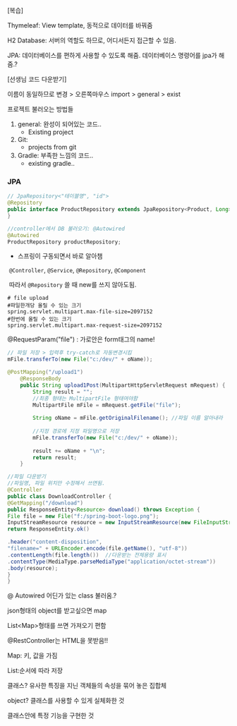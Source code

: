 [복습]

Thymeleaf: View template, 동적으로 데이터를 바꿔줌

H2 Database: 서버의 역할도 하므로, 어디서든지 접근할 수 있음. 

JPA: 데이터베이스를 편하게 사용할 수 있도록 해줌. 데이터베이스 명령어를 jpa가 해줌.?





[선생님 코드 다운받기]

이름이 동일하므로 변경 > 오른쪽마우스 import > general > exist

프로젝트 불러오는 방법들

1. general: 완성이 되어있는 코드..
   - Existing project
2. Git: 
   - projects from git
3. Gradle: 부족한 느낌의 코드..
   - existing gradle..





### JPA

```java
// JpaRepository<"테이블명", "id">
@Repository
public interface ProductRepository extends JpaRepository<Product, Long>{
}
```

```java
//controller에서 DB 불러오기: @Autowired
@Autowired
ProductRepository productRepository;
```





- 스프링이 구동되면서 바로 알아챔

​	`@Controller`, `@Service`, `@Repository`, `@Component`

​	따라서 `@Repository` 쓸 때 new를 쓰지 않아도됨. 



```
# file upload
#파일한개당 올릴 수 있는 크기
spring.servlet.multipart.max-file-size=2097152
#한번에 올릴 수 있는 크기
spring.servlet.multipart.max-request-size=2097152
```



 @RequestParam("file") : 가로안은 form태그의 name!



```java
// 파일 저장 > 입력후 try-catch로 자동변경시킴
mFile.transferTo(new File("c:/dev/" + oName));
```



```java
@PostMapping("/upload1")
	@ResponseBody
	public String upload1Post(MultipartHttpServletRequest mRequest) {
		String result = "";
		//최종 형태는 MultipartFile 형태여야함
		MultipartFile mFile = mRequest.getFile("file");
		
		String oName = mFile.getOriginalFilename();	//파일 이름 알아내라
		
		//지정 경로에 지정 파일명으로 저장
		mFile.transferTo(new File("c:/dev/" + oName));
		
		result += oName + "\n";
		return result;
	}
```



 ```java
//파일 다운받기
//파일명, 파일 위치만 수정해서 쓰면됨.
@Controller
public class DownloadController {
 @GetMapping("/download")
 public ResponseEntity<Resource> download() throws Exception {
 File file = new File("f:/spring-boot-logo.png");
 InputStreamResource resource = new InputStreamResource(new FileInputStream(file));
 return ResponseEntity.ok()

 .header("content-disposition",
 "filename=" + URLEncoder.encode(file.getName(), "utf-8"))
 .contentLength(file.length())	//다운받는 전체용량 표시
 .contentType(MediaType.parseMediaType("application/octet-stream"))
 .body(resource); 
 }
}
 ```



@ Autowired 어딘가 있는 class 불러옴.?

json형태의 object를 받고싶으면 map



List\<Map\>형태를 쓰면 가져오기 편함



@RestController는 HTML을 못받음!!







Map: 키, 값을 가짐

List:순서에 따라 저장

클래스? 유사한 특징을 지닌 객체들의 속성을 묶어 놓은 집합체

object? 클래스를 사용할 수 있게 실체화한 것

클래스안에 특정 기능을 구현한 것

